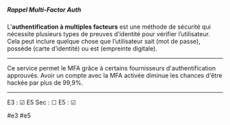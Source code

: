 
<h5>Rappel Multi-Factor Auth</h5>

L’**authentification à multiples facteurs** est une méthode de sécurité qui nécessite plusieurs types de preuves d’identité pour vérifier l’utilisateur. Cela peut inclure quelque chose que l’utilisateur sait (mot de passe), possède (carte d’identité) ou est (empreinte digitale).

---


Ce service permet le MFA grâce à certains fournisseurs d'authentification approuvés. Avoir un compte avec la MFA activée diminue les chances d'être hackée par plus de 99,9%.

---

E3 : &#x2611;
E5 Sec : &#x2610;
E5 : &#x2611;

#e3 
#e5 